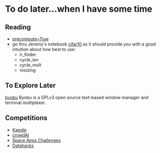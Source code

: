 # To do later...when I have some time

## Reading
* [precompute=True](http://forums.fast.ai/t/precompute-true/7316/55)
* go thru Jeremy's notebook [cifar10](https://github.com/fastai/fastai/blob/master/courses/dl1/cifar10.ipynb) as it should provide you with a good intuition about how best to use:
  - lr_finder
  - cycle_len
  - cycle_mult
  - resizing

## To Explore Later
[byobu](http://byobu.co) Byobu is a GPLv3 open source text-based window manager and terminal multiplexer.

## Competitions

* [Kaggle](https://www.kaggle.com/competitions)
* [crowdAI](https://www.crowdai.org)  
* [Space Apps Challenges](https://2017.spaceappschallenge.org/challenges/)
* [Datahacks](https://datahack.analyticsvidhya.com/contest/practice-problem-age-detection/)

